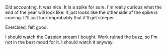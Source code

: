 Did accounting. It was nice. It is a spike for sure. I'm really curious what the end of the year will look like. It just looks like the other side of the spike is coming. It'll just look improbably that it'll get steeper.

Exercised, felt good.

I should watch the Caspian stream I bought. Work ruined the buzz, so I'm not in the best mood for it. I should watch it anyway.
